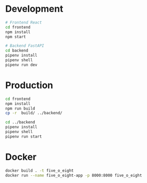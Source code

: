 # Development
```bash
# Frontend React 
cd frontend
npm install
npm start

# Backend FastAPI
cd backend
pipenv install
pipenv shell
pipenv run dev

```

# Production
```bash
cd frontend
npm install
npm run build
cp -r  build/ ../backend/

cd ../backend
pipenv install
pipenv shell
pipenv run start

```

# Docker
```bash
docker build . -t five_o_eight
docker run --name five_o_eight-app -p 8000:8000 five_o_eight

```